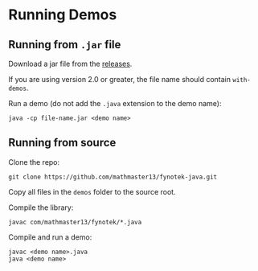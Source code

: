 # Running Demos

## Running from `.jar` file
Download a jar file from the [releases](https://github.com/mathmaster13/fynotek-java/releases/latest).

If you are using version 2.0 or greater, the file name should contain `with-demos`.

Run a demo (do not add the `.java` extension to the demo name):
```
java -cp file-name.jar <demo name>
```

## Running from source
Clone the repo:
```
git clone https://github.com/mathmaster13/fynotek-java.git
```
Copy all files in the `demos` folder to the source root.

Compile the library:
```
javac com/mathmaster13/fynotek/*.java
```

Compile and run a demo:
```
javac <demo name>.java
java <demo name>
```
